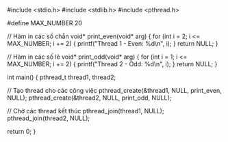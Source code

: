 #include <stdio.h>
#include <stdlib.h>
#include <pthread.h>

#define MAX_NUMBER 20

// Hàm in các số chẵn
void* print_even(void* arg) {
    for (int i = 2; i <= MAX_NUMBER; i += 2) {
        printf("Thread 1 - Even: %d\n", i);
    }
    return NULL;
}

// Hàm in các số lẻ
void* print_odd(void* arg) {
    for (int i = 1; i <= MAX_NUMBER; i += 2) {
        printf("Thread 2 - Odd: %d\n", i);
    }
    return NULL;
}

int main() {
    pthread_t thread1, thread2;

// Tạo thread cho các công việc
    pthread_create(&thread1, NULL, print_even, NULL);
    pthread_create(&thread2, NULL, print_odd, NULL);

// Chờ các thread kết thúc
    pthread_join(thread1, NULL);
    pthread_join(thread2, NULL);

 return 0;
}
